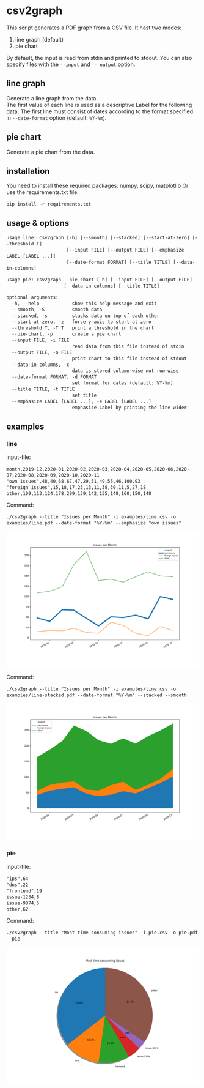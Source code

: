 # csv2graph
This script generates a PDF graph from a CSV file.
It hast two modes:
1. line graph (default)
2. pie chart

By default, the input is read from stdin and printed to stdout.
You can also specify files with the `--input` and `-- output` option.

## line graph
Generate a line graph from the data.  
The first value of each line is used as a descriptive Label for the following data.
The first line must consist of dates 
according to the format specified in `--date-format` option (default: `%Y-%m`).

## pie chart
Generate a pie chart from the data.

## installation
You need to install these required packages: numpy, scipy, matplotlib
Or use the requirements.txt file:
```
pip install -r requirements.txt
```

## usage & options
```
usage line: csv2graph [-h] [--smooth] [--stacked] [--start-at-zero] [--threshold T]
                      [--input FILE] [--output FILE] [--emphasize LABEL [LABEL ...]]
                      [--date-format FORMAT] [--title TITLE] [--data-in-columns]
```
```
usage pie: csv2graph --pie-chart [-h] [--input FILE] [--output FILE]
                     [--data-in-columns] [--title TITLE]
```
```
optional arguments:
  -h, --help            show this help message and exit
  --smooth, -S          smooth data
  --stacked, -s         stacks data on top of each other
  --start-at-zero, -z   force y-axis to start at zero
  --threshold T, -T T   print a threshold in the chart
  --pie-chart, -p       create a pie chart
  --input FILE, -i FILE
                        read data from this file instead of stdin
  --output FILE, -o FILE
                        print chart to this file instead of stdout
  --data-in-columns, -c
                        data is stored column-wise not row-wise
  --date-format FORMAT, -d FORMAT
                        set format for dates (default: %Y-%m)
  --title TITLE, -t TITLE
                        set title
  --emphasize LABEL [LABEL ...], -e LABEL [LABEL ...]
                        emphasize Label by printing the line wider
```

## examples

### line
input-file:
```csv
month,2019-12,2020-01,2020-02,2020-03,2020-04,2020-05,2020-06,2020-07,2020-08,2020-09,2020-10,2020-11
"own issues",48,40,68,67,47,29,51,49,55,46,100,93
"foreign issues",15,18,17,23,13,11,38,30,11,5,27,18
other,109,113,124,178,209,139,142,135,148,160,150,148
```
Command: 
```shell
./csv2graph --title "Issues per Month" -i examples/line.csv -o examples/line.pdf --date-format "%Y-%m" --emphasize "own issues"
```
![line chart](examples/line.png)

Command: 
```shell
./csv2graph --title "Issues per Month" -i examples/line.csv -o examples/line-stacked.pdf --date-format "%Y-%m" --stacked --smooth
```
![line chart stacked](examples/line-stacked.png)

### pie
input-file:
```csv
"ips",64
"dns",22
"frontend",19
issue-1234,8
issue-9874,5
other,62
```
Command: 
```shell
./csv2graph --title "Most time consuming issues" -i pie.csv -o pie.pdf --pie
```
![pie chart](examples/pie.png)
